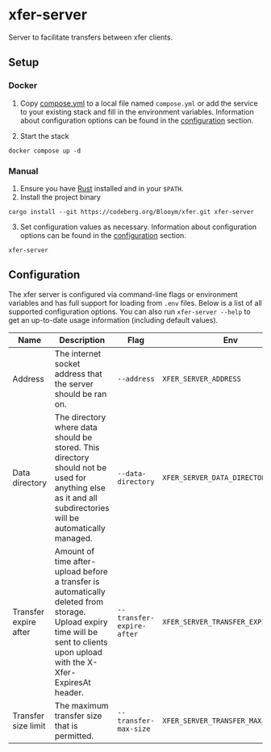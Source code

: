 # xfer-server

Server to facilitate transfers between xfer clients.

## Setup

### Docker

1. Copy [compose.yml](./compose.yml) to a local file named `compose.yml` or add the
   service to your existing stack and fill in the environment variables.
   Information about configuration options can be found in the
   [configuration](#configuration) section.

2. Start the stack

```
docker compose up -d
```

### Manual

1. Ensure you have [Rust](https://www.rust-lang.org/tools/install) installed and
   in your `$PATH`.
2. Install the project binary

```
cargo install --git https://codeberg.org/Blooym/xfer.git xfer-server
```

3. Set configuration values as necessary.
   Information about configuration options can be found in the
   [configuration](#configuration) section.

```
xfer-server
```

## Configuration

The xfer server is configured via command-line flags or environment variables and has full support for loading from `.env` files. Below is a list of all supported configuration options. You can also run `xfer-server --help` to get an up-to-date usage information (including default values).

| Name                  | Description                                                                                                                                                                   | Flag                      | Env                                 | Default                         |
| --------------------- | ----------------------------------------------------------------------------------------------------------------------------------------------------------------------------- | ------------------------- | ----------------------------------- | ------------------------------- |
| Address               | The internet socket address that the server should be ran on.                                                                                                                 | `--address`               | `XFER_SERVER_ADDRESS`               | `127.0.0.1:8255`                |
| Data directory        | The directory where data should be stored. This directory should not be used for anything else as it and all subdirectories will be automatically managed.                    | `--data-directory`        | `XFER_SERVER_DATA_DIRECTORY`        | `OS Data Directory/xfer-server` |
| Transfer expire after | Amount of time after-upload before a transfer is automatically deleted from storage. Upload expiry time will be sent to clients upon upload with the X-Xfer-ExpiresAt header. | `--transfer-expire-after` | `XFER_SERVER_TRANSFER_EXPIRE_AFTER` | `1h`                            |
| Transfer size limit   | The maximum transfer size that is permitted.                                                                                                                                  | `--transfer-max-size`     | `XFER_SERVER_TRANSFER_MAX_SIZE`     | `50MB`                          |
